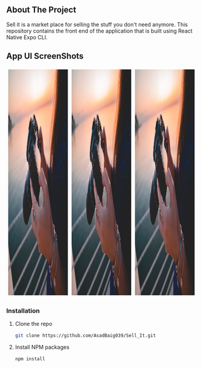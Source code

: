 ## About The Project

Sell it is a market place for selling the stuff you don't need anymore. This repository contains the front end of the application that is built using React Native Expo CLI.

## App UI ScreenShots

<html>
<head>
    <style type="text/css">
    .row {
  display: flex;
}
.column {
flex: 33.33%;
padding: 5px;
}

</style>

</head>
<body>
  <div class="row">
  <div class="column">
    <img src="./app/assets/camera1_full.jpg" alt="Camera" width="300" height="600">
  </div>
  <div class="column">
    <img src="./app/assets/camera1_full.jpg" alt="Camera" width="300" height="600">
  </div>
  <div class="column">
    <img src="./app/assets/camera1_full.jpg" alt="Camera" width="300" height="600">
  </div>
</div>
</body>
</html>

<!-- <a>
    <img src="./app/assets/camera1_full.jpg" alt="Camera" width="300" height="600">
</a> -->

### Installation

1. Clone the repo
   ```sh
   git clone https://github.com/AsadBaig039/Sell_It.git
   ```
2. Install NPM packages
   ```sh
   npm install
   ```
